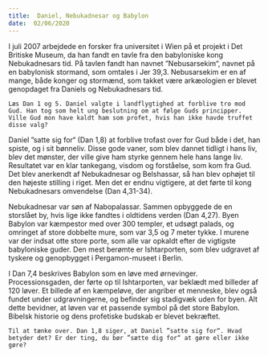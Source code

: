```yaml
---
title:  Daniel, Nebukadnesar og Babylon
date:  02/06/2020
---
```


I juli 2007 arbejdede en forsker fra universitet i Wien på et projekt i Det Britiske Museum, da han fandt en tavle fra den babyloniske kong Nebukadnesars tid. På tavlen fandt han navnet ”Nebusarsekim“, navnet på en babylonisk stormand, som omtales i Jer 39,3. Nebusarsekim er en af mange, både konger og stormænd, som takket være arkæologien er blevet genopdaget fra Daniels og Nebukadnesars tid.

`Læs Dan 1 og 5. Daniel valgte i landflygtighed at forblive tro mod Gud. Han tog som helt ung beslutning om at følge Guds principper. Ville Gud mon have kaldt ham som profet, hvis han ikke havde truffet disse valg?`

Daniel ”satte sig for“ (Dan 1,8) at forblive trofast over for Gud både i det, han spiste, og i sit bønneliv. Disse gode vaner, som blev dannet tidligt i hans liv, blev det mønster, der ville give ham styrke gennem hele hans lange liv. Resultatet var en klar tankegang, visdom og forståelse, som kom fra Gud. Det blev anerkendt af Nebukadnesar og Belshassar, så han blev ophøjet til den højeste stilling i riget. Men det er endnu vigtigere, at det førte til kong Nebukadnesars omvendelse (Dan 4,31-34).

Nebukadnesar var søn af Nabopalassar. Sammen opbyggede de en storslået by, hvis lige ikke fandtes i oldtidens verden (Dan 4,27). Byen Babylon var kæmpestor med over 300 templer, et udsøgt palads, og omringet af store dobbelte mure, som var 3,5 og 7 meter tykke. I murene var der indsat otte store porte, som alle var opkaldt efter de vigtigste babyloniske guder. Den mest berømte er Ishtarporten, som blev udgravet af tyskere og genopbygget i Pergamon-museet i Berlin.

I Dan 7,4 beskrives Babylon som en løve med ørnevinger. Processionsgaden, der førte op til Ishtarporten, var beklædt med billeder af 120 løver. Et billede af en kæmpeløve, der angriber et menneske, blev også fundet under udgravningerne, og befinder sig stadigvæk uden for byen. Alt dette bevidner, at løven var et passende symbol på det store Babylon. Bibelsk historie og dens profetiske budskab er blevet bekræftet.

`Til at tænke over. Dan 1,8 siger, at Daniel ”satte sig for“. Hvad betyder det? Er der ting, du bør ”sætte dig for“ at gøre eller ikke gøre?`